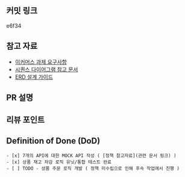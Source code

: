 ## **커밋 링크**
e6f34

## 참고 자료
- [이커머스 과제 요구사항](https://github.com/hhplus-backend/ecommerce)
- [시퀀스 다이어그램 참고 문서](https://github.com/yuni02/hhplus-ecommerce/blob/step3/docs/sequence_diagram.md)
- [ERD 설계 가이드](https://github.com/yuni02/hhplus-ecommerce/blob/step3/docs/erd.md)

## PR 설명
<!-- 해당 PR이 왜 발생했고, 어떤부분에 대한 작업인지 작성해주세요. -->

## 리뷰 포인트
<!-- 
    리뷰어가 함께 고민해주었으면 하는 내용을 간략하게 기재해주세요.
    커밋 링크가 포함되면, 더욱이 효과적일 거예요! 
-->

## Definition of Done (DoD)
    - [x] 7개의 API에 대한 MOCK API 작성 ( [정책 참고자료](관련 문서 링크) )
    - [x] 상품 재고 차감 로직 유닛/통합 테스트 완료
    - [ ] TODO - 상품 주문 로직 개발 ( 정책 미수립으로 인해 후속 작업에서 진행 )